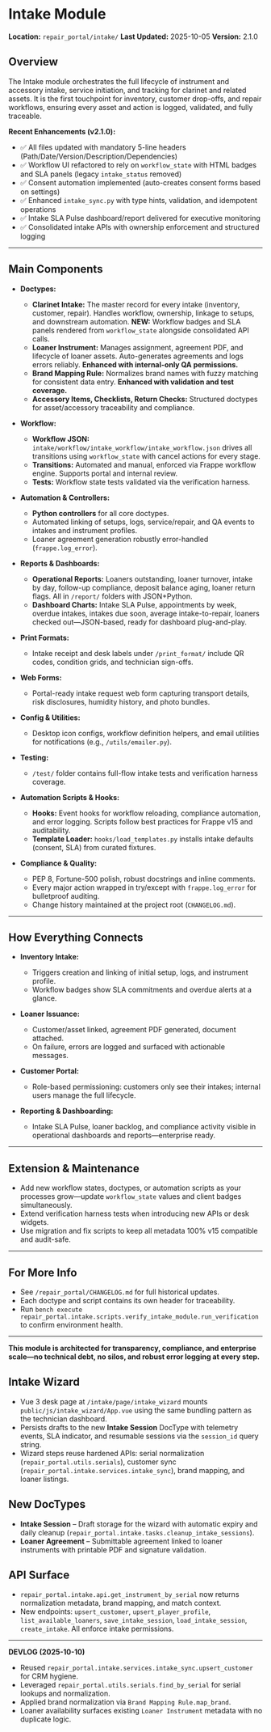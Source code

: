 # Intake Module

**Location:** `repair_portal/intake/`
**Last Updated:** 2025-10-05
**Version:** 2.1.0

## Overview
The Intake module orchestrates the full lifecycle of instrument and accessory intake, service initiation, and tracking for clarinet and related assets. It is the first touchpoint for inventory, customer drop-offs, and repair workflows, ensuring every asset and action is logged, validated, and fully traceable.

**Recent Enhancements (v2.1.0):**
- ✅ All files updated with mandatory 5-line headers (Path/Date/Version/Description/Dependencies)
- ✅ Workflow UI refactored to rely on `workflow_state` with HTML badges and SLA panels (legacy `intake_status` removed)
- ✅ Consent automation implemented (auto-creates consent forms based on settings)
- ✅ Enhanced `intake_sync.py` with type hints, validation, and idempotent operations
- ✅ Intake SLA Pulse dashboard/report delivered for executive monitoring
- ✅ Consolidated intake APIs with ownership enforcement and structured logging

---

## Main Components

- **Doctypes:**
  - **Clarinet Intake:** The master record for every intake (inventory, customer, repair). Handles workflow, ownership, linkage to setups, and downstream automation. **NEW:** Workflow badges and SLA panels rendered from `workflow_state` alongside consolidated API calls.
  - **Loaner Instrument:** Manages assignment, agreement PDF, and lifecycle of loaner assets. Auto-generates agreements and logs errors reliably. **Enhanced with internal-only QA permissions.**
  - **Brand Mapping Rule:** Normalizes brand names with fuzzy matching for consistent data entry. **Enhanced with validation and test coverage.**
  - **Accessory Items, Checklists, Return Checks:** Structured doctypes for asset/accessory traceability and compliance.

- **Workflow:**
  - **Workflow JSON:** `intake/workflow/intake_workflow/intake_workflow.json` drives all transitions using `workflow_state` with cancel actions for every stage.
  - **Transitions:** Automated and manual, enforced via Frappe workflow engine. Supports portal and internal review.
  - **Tests:** Workflow state tests validated via the verification harness.

- **Automation & Controllers:**
  - **Python controllers** for all core doctypes.
  - Automated linking of setups, logs, service/repair, and QA events to intakes and instrument profiles.
  - Loaner agreement generation robustly error-handled (`frappe.log_error`).

- **Reports & Dashboards:**
  - **Operational Reports:** Loaners outstanding, loaner turnover, intake by day, follow-up compliance, deposit balance aging, loaner return flags. All in `/report/` folders with JSON+Python.
  - **Dashboard Charts:** Intake SLA Pulse, appointments by week, overdue intakes, intakes due soon, average intake-to-repair, loaners checked out—JSON-based, ready for dashboard plug-and-play.

- **Print Formats:**
  - Intake receipt and desk labels under `/print_format/` include QR codes, condition grids, and technician sign-offs.

- **Web Forms:**
  - Portal-ready intake request web form capturing transport details, risk disclosures, humidity history, and photo bundles.

- **Config & Utilities:**
  - Desktop icon configs, workflow definition helpers, and email utilities for notifications (e.g., `/utils/emailer.py`).

- **Testing:**
  - `/test/` folder contains full-flow intake tests and verification harness coverage.

- **Automation Scripts & Hooks:**
  - **Hooks:** Event hooks for workflow reloading, compliance automation, and error logging. Scripts follow best practices for Frappe v15 and auditability.
  - **Template Loader:** `hooks/load_templates.py` installs intake defaults (consent, SLA) from curated fixtures.

- **Compliance & Quality:**
  - PEP 8, Fortune-500 polish, robust docstrings and inline comments.
  - Every major action wrapped in try/except with `frappe.log_error` for bulletproof auditing.
  - Change history maintained at the project root (`CHANGELOG.md`).

---

## How Everything Connects

- **Inventory Intake:**
  - Triggers creation and linking of initial setup, logs, and instrument profile.
  - Workflow badges show SLA commitments and overdue alerts at a glance.

- **Loaner Issuance:**
  - Customer/asset linked, agreement PDF generated, document attached.
  - On failure, errors are logged and surfaced with actionable messages.

- **Customer Portal:**
  - Role-based permissioning: customers only see their intakes; internal users manage the full lifecycle.

- **Reporting & Dashboarding:**
  - Intake SLA Pulse, loaner backlog, and compliance activity visible in operational dashboards and reports—enterprise ready.

---

## Extension & Maintenance

- Add new workflow states, doctypes, or automation scripts as your processes grow—update `workflow_state` values and client badges simultaneously.
- Extend verification harness tests when introducing new APIs or desk widgets.
- Use migration and fix scripts to keep all metadata 100% v15 compatible and audit-safe.

---

## For More Info
- See `/repair_portal/CHANGELOG.md` for full historical updates.
- Each doctype and script contains its own header for traceability.
- Run `bench execute repair_portal.intake.scripts.verify_intake_module.run_verification` to confirm environment health.

---

**This module is architected for transparency, compliance, and enterprise scale—no technical debt, no silos, and robust error logging at every step.**

## Intake Wizard
- Vue 3 desk page at `/intake/page/intake_wizard` mounts `public/js/intake_wizard/App.vue` using the same bundling pattern as the technician dashboard.
- Persists drafts to the new **Intake Session** DocType with telemetry events, SLA indicator, and resumable sessions via the `session_id` query string.
- Wizard steps reuse hardened APIs: serial normalization (`repair_portal.utils.serials`), customer sync (`repair_portal.intake.services.intake_sync`), brand mapping, and loaner listings.

## New DocTypes
- **Intake Session** – Draft storage for the wizard with automatic expiry and daily cleanup (`repair_portal.intake.tasks.cleanup_intake_sessions`).
- **Loaner Agreement** – Submittable agreement linked to loaner instruments with printable PDF and signature validation.

## API Surface
- `repair_portal.intake.api.get_instrument_by_serial` now returns normalization metadata, brand mapping, and match context.
- New endpoints: `upsert_customer`, `upsert_player_profile`, `list_available_loaners`, `save_intake_session`, `load_intake_session`, `create_intake`. All enforce intake permissions.

---
**DEVLOG (2025-10-10)**
- Reused `repair_portal.intake.services.intake_sync.upsert_customer` for CRM hygiene.
- Leveraged `repair_portal.utils.serials.find_by_serial` for serial lookups and normalization.
- Applied brand normalization via `Brand Mapping Rule.map_brand`.
- Loaner availability surfaces existing `Loaner Instrument` metadata with no duplicate logic.
